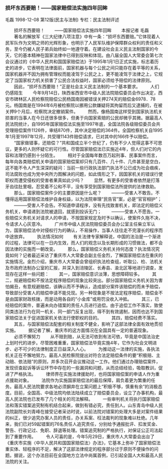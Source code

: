 ### 损坏东西要赔！——国家赔偿法实施四年回眸
毛磊
1998-12-08
第12版(民主与法制)
专栏：民主法制评述

　　损坏东西要赔！
　　——国家赔偿法实施四年回眸
　　本报记者  毛磊
　　著名的解放军《三大纪律八项注意》中有一条：“损坏东西要赔。”它体现着人民军队作为文明之师的光辉形象，也明示了人民军队维护保障群众权利的责任和义务，至今仍被人民子弟兵始终如一地遵守着。在建设社会主义民主法制国家的今天，它的基本精神在国家法律中已得到反映和体现。由八届全国人大常委会第七次会议通过的《中华人民共和国国家赔偿法》于1995年1月1日正式实施，标志着历史的进步，它表明在法律面前，国家机器与每个公民之间只能存在着平等的关系，国家机器并不因为拥有管理权而能凌驾于公民之上，更不能凌驾于法律之上，它规定了当国家权力机关损害了公民合法权益时，国家必须给予赔偿的法律原则。
　　因此，“损坏东西要赔！”正是社会主义民主法制的一个基本要求。
　　人们仍感陌生
　　今年9月14日，陕西省西安市中级人民法院赔偿委员会作出决定，西安市碑林区人民检察院赔偿公民杨国南因被错误关押274天的赔偿金6978．78元。杨国南是在1994年6月被检察院以挪用公款嫌疑将其拘留而后又逮捕的，在被关押9个月后，检察院决定撤销案件。
　　然而，像杨国南这样受到国家执法机关损害的当事人在今日还很多很多，但勇于向国家索赔的公民却微乎其微。据最高人民法院统计，自1995年国家赔偿法实施至1997年底，全国法院各级赔偿委员会共受理赔偿案件1126件，审结870件，其中决定赔偿的364件。全国检察机关自1995年1月至1997年12月，共受理1143件赔偿请求，已对其中的166件予以赔偿。
　　“国家做错事，还赔偿？”共和国成立半个世纪了，仍有不少人觉得这事不可思议，更多的人则怀疑它的可行性。尽管国家赔偿法已实施近4年，但人们对它的内容和法理仍感到十分陌生。
　　相对于全国每年数百万起刑事、民事案件而言，每年向各类赔偿机关申请的国家赔偿案却只有几百件、几十件、几件甚至是空白，这不能不令人产生深深的疑问：当前一些行政执法部门执法不公已成为社会痼疾，司法腐败也成为党中央所力图解决的问题，如此情形之下，因国家机关的错误行使职权而遭受侵权的受害者果真如此少吗？
　　显然，有更多的受害者依然是打落牙齿往肚里咽，忍受着不公和不平，没有享受到国家赔偿法所提供的法律救助。
　　那么，国家赔偿案件少的主要原因是什么呢？
　　———受害人不敢告。不懂得运用国家赔偿法维护自身权益，以为法院审理“民告官”案，必是“官官相护”；
　　———受害人不会告。不知道申请程序，没有先找致害机关，即法定的赔偿义务机关，申请递到法院被退回，就感到投诉无门；
　　———受害人不愿告。一些赔偿义务机关对请求人的申请，不按国家规定及时予以确认，使案件久拖不决，令请求人心灰意冷。
　　广州市中级人民法院赔偿委员会办公室主任柴立军认为，国家赔偿法中对侵权行为的确认，不易操作，当事人往往走不完漫长的程序而中途放弃。
　　执法情况如何
　　有关法律专家解释说，中国的法治是一个渐进的过程，法律可以在一日内生效，而人们的观念以及长期形成的习惯做法，都不会因法律的实施而一朝改变。
　　那么，国家赔偿义务机关持何态度？执法情况究竟如何？记者最近采访了重庆市人大常委会副主任金烈，了解国家赔偿法在重庆的实施情况。金烈介绍，重庆市人大常委会曾组织执法检查组，听取公、检、法机关及市政府法制办公室的汇报，并深入到涪陵区、长寿县、渝北区等地进行调查，发现存在这样一些问题：
　　其一，国家赔偿意识淡薄，思想障碍较多。
　　其二，规避赔偿和不按法定程序赔偿的现象比较突出。部分国家赔偿义务机关因为害怕揭丑，有意规避赔偿，该确认而不予确认，造成部分案件该赔偿的而未予赔偿，导致部分受害人的赔偿申请不能兑现。另一种现象是不按法定程序赔偿，赔偿金不是由国家财政核拨，而是动用各自的“小金库”或用罚没收入冲抵。
　　其三，已经赔偿的案件，普遍未向办错案的责任人员进行追偿。由于追偿工作不落实，致使同类违法行为在同一机关、同一部门反复出现，得不到有效遏制，因而也达不到国家赔偿法关于促进国家机关依法行使职权的目的。
　　其四，赔偿经费不落实。
　　其五，与国家赔偿法配套的相关制度不健全，影响了这部法律全面有效地贯彻实施。
　　据记者了解，重庆市的这方面情况在全国具有一定的普遍现象。
　　必须不懈努力
　　从不赔到赔，从无法可依到有法可依，毕竟是中国法治史上划时代的进步。尽管困难重重，国家赔偿法毕竟实施4年，它作为社会文明进步、必不可少的法律制度正日益深入人心。
　　为推动这一法律的实施，各执法机关正在不懈地努力。最高人民检察院提出对符合法定赔偿条件的要“积极赔、主动赔、依法赔”的原则，并多次召开会议推动这一工作。他们通过办理赔偿案件，发现侦查起诉等诉讼环节中存在的一些漏洞和问题，从而总结经验，吸取教训，促进了严格执法。
　　律师界在实施法律援助时，也将国家赔偿案的申请人作为重点援助对象。
　　法院作为实施国家赔偿法的最后保障，肩负着更为繁重的任务。最高人民法院要求各地必须摒弃在立案问题上“积极不够，慎重有余”的消极态度。目前，全国高、中级法院均依法陆续成立了赔偿委员会，设立了办事机构，最高人民法院也已发布了几个相关的司法解释。
　　一些审判机关将执行国家赔偿法和落实错案追究制有机结合起来，做到有错必究，责任到人。山东青岛中级人民法院副院长刘青峰在接受记者采访时说，以前法院对错案的处理大多是对案件结果的纠正，很少追究办案人员的责任，办关系案、枉法裁判的现象难以杜绝。几年来，我们已对59起错案的76名责任人追究责任，分别给予通报批评、扣发奖金、警告、行政记过、免职、辞退等处理。错案追究制的严格执行，对保证公正司法起到了重要作用。
　　令人可喜的是，今年5月29日，重庆市人大常委会出台了《重庆市实施〈中华人民共和国国家赔偿法〉办法》，它基本上弥补了国家赔偿法重实体、轻程序的不足，解决了这部法律规定的程序部分过于原则不便操作的问题。据说，这个办法目前在全国地方立法中尚属首例，已引起全国人大和最高人民法院的关注。
